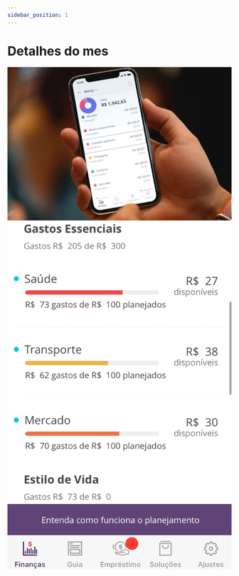 ```yaml
---
sidebar_position: 1
---
```


# Detalhes do mes

![alt text](./img/monthly-details1.png)
![alt text](./img/monthly-details2.png)
